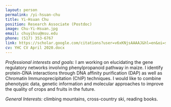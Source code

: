 ```yaml
---
layout: person
permalink: /yi-hsuan-chu
title: Yi-Hsuan Chu
position: Research Associate (Postdoc)
image: Chu-Yi-Hsuan.jpg
email: chuyihsu@msu.edu
phone: (517) 353-6767 
link: https://scholar.google.com/citations?user=v6xKNjsAAAAJ&hl=en&oi=sra
cv: YHC CV April 2020.docx
---
```



*Professional interests and goals:* I am working on elucidating the gene regulatory networks involving phenylpropanoid pathway in maize. I identify protein-DNA interactions through DNA affinity purification (DAP) as well as Chromatin Immunoprecipitation (ChIP) techniques. I would like to combine phenotypic data, genetic information and molecular approaches to improve the quality of crops and fruits in the future.  

*General Interests:*  climbing mountains, cross-country ski, reading books.